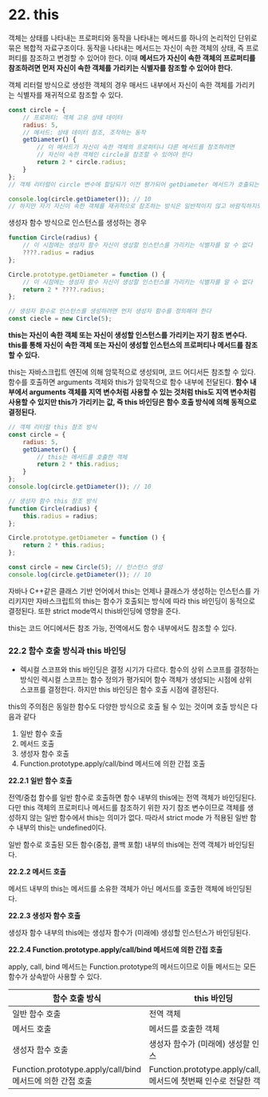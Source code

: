 # 22. this

객체는 상태를 나타내는 프로퍼티와 동작을 나타내는 메서드를 하나의 논리적인 단위로 묶은 복합적 자료구조이다. 동작을 나타내는 메서드는 자신이 속한 객체의 상태, 즉 프로퍼티를 참조하고 변경할 수 있어야 한다. 이때 **메서드가 자신이 속한 객체의 프로퍼티를 참조하려면 먼저 자신이 속한 객체를 가리키는 식별자를 참조할 수 있어야 한다.**

객체 리터럴 방식으로 생성한 객체의 경우 매서드 내부에서 자신이 속한 객체를 가리키는 식별자를 재귀적으로 참조할 수 있다.

```jsx
const circle = {
	// 프로퍼티: 객체 고유 상태 데이터
	radius: 5,
	// 메서드: 상태 데이터 참조, 조작하는 동작
	getDiameter() {
		// 이 메서드가 자신이 속한 객체의 프로퍼티나 다른 메서드를 참조하려면
		// 자신이 속한 객체인 circle을 참조할 수 있어야 한다
		return 2 * circle.radius;
	}
};
// 객체 리터럴이 circle 변수에 할당되기 이전 평가되어 getDiameter 메서드가 호출되는 시점에는 이미 

console.log(circle.getDiameter()); // 10
// 하지만 자기 자신이 속한 객체를 재귀적으로 참조하는 방식은 일반적이지 않고 바람직하지도 않다
```

생성자 함수 방식으로 인스턴스를 생성하는 경우

```jsx
function Circle(radius) {
	// 이 시점에는 생성자 함수 자신이 생성할 인스턴스를 가리키는 식별자를 알 수 없다
	????.radius = radius
};

Circle.prototype.getDiameter = function () {
	// 이 시점에는 생성자 함수 자신이 생성할 인스턴스를 가리키는 식별자를 알 수 없다
	return 2 * ????.radius;
};

// 생성자 함수로 인스턴스를 생성하려면 먼저 생성자 함수를 정의해야 한다
const ciecle = new Circle(5);
```

**this는 자신이 속한 객체 또는 자신이 생성할 인스턴스를 가리키는 자기 참조 변수다. this를 통해 자신이 속한 객체 또는 자신이 생성할 인스턴스의 프로퍼티나 메서드를 참조할 수 있다.**

this는 자바스크립트 엔진에 의해 암묵적으로 생성되며, 코드 어디서든 참조할 수 있다. 함수를 호출하면 arguments 객체와 this가 암묵적으로 함수 내부에 전달된다. **함수 내부에서 arguments 객체를 지역 변수처럼 사용할 수 있는 것처럼 this도 지역 변수처럼 사용할 수 있지만 this가 가리키는 값, 즉 this 바인딩은 함수 호출 방식에 의해 동적으로 결정된다.**

```jsx
// 객체 리터럴 this 참조 방식
const circle = {
	radius: 5,
	getDiameter() {
		// this는 메서드를 호출한 객체
		return 2 * this.radius;
	}
};
console.log(circle.getDiameter()); // 10

// 생성자 함수 this 참조 방식
function Circle(radius) {
	this.radius = radius;
};

Circle.prototype.getDiameter = function () {
	return 2 * this.radius;
};

const circle = new Circle(5); // 인스턴스 생성
console.log(circle.getDiameter()); // 10
```

자바나 C++같은 클래스 기반 언어에서 this는 언제나 클래스가 생성하는 인스턴스를 가리키지만 자바스크립트의 this는 함수가 호출되는 방식에 따라 this 바인딩이 동적으로 결정된다. 또한 strict mode역시 this바인딩에 영향을 준다.

this는 코드 어디에서든 참조 가능, 전역에서도 함수 내부에서도 참조할 수 있다.

### 22.2 함수 호출 방식과 this 바인딩

- 렉시컬 스코프와 this 바인딩은 결정 시기가 다르다. 함수의 상위 스코프를 결정하는 방식인 렉시컬 스코프는 함수 정의가 평가되어 함수 객체가 생성되는 시점에 상위 스코프를 결정한다. 하지만 this 바인딩은 함수 호출 시점에 결정된다.

this의 주의점은 동일한 함수도 다양한 방식으로 호출 될 수 있는 것이며 호출 방식은 다음과 같다

1. 일반 함수 호출
2. 메서드 호출
3. 생성자 함수 호출
4. Function.prototype.apply/call/bind 메서드에 의한 간접 호출

**22.2.1 일반 함수 호출**

전역/중첩 함수를 일반 함수로 호출하면 함수 내부의 this에는 전역 객체가 바인딩된다. 다만 this 객체의 프로퍼티나 메서드를 참조하기 위한 자기 참조 변수이므로 객체를 생성하지 않는 일반 함수에서 this는 의미가 없다. 따라서 strict mode 가 적용된 일반 함수 내부의 this는 undefined이다.

일반 함수로 호출된 모든 함수(중첩, 콜백 포함) 내부의 this에는 전역 객체가 바인딩된다.

**22.2.2 메서드 호출**

메서드 내부의 this는 메서드를 소유한 객체가 아닌 메서드를 호출한 객체에 바인딩된다.

**22.2.3 생성자 함수 호출**

생성자 함수 내부의 this에는 생성자 함수가 (미래에) 생성할 인스턴스가 바인딩된다.

**22.2.4 Function.prototype.apply/call/bind 메서드에 의한 간접 호출**

apply, call, bind 메서드는 Function.prototype의 메서드이므로 이들 메서드는 모든 함수가 상속받아 사용할 수 있다.

| 함수 호출 방식 | this 바인딩 |
| --- | --- |
| 일반 함수 호출 | 전역 객체 |
| 메서드 호출 | 메서드를 호출한 객체 |
| 생성자 함수 호출 | 생성자 함수가 (미래에) 생성할 인스턴스 |
| Function.prototype.apply/call/bind 메서드에 의한 간접 호출 | Function.prototype.apply/call/bind 메서드에 첫번째 인수로 전달한 객체 |